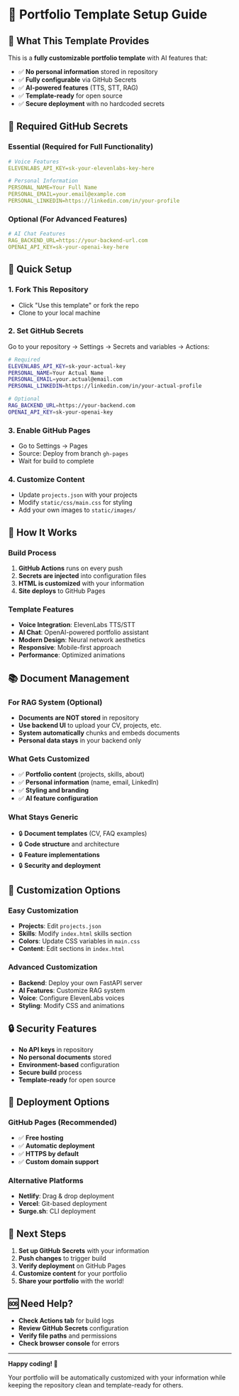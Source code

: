 # 🚀 Portfolio Template Setup Guide

## 🎯 What This Template Provides

This is a **fully customizable portfolio template** with AI features that:

- ✅ **No personal information** stored in repository
- ✅ **Fully configurable** via GitHub Secrets
- ✅ **AI-powered features** (TTS, STT, RAG)
- ✅ **Template-ready** for open source
- ✅ **Secure deployment** with no hardcoded secrets

## 🔑 Required GitHub Secrets

### **Essential (Required for Full Functionality)**
```yaml
# Voice Features
ELEVENLABS_API_KEY=sk-your-elevenlabs-key-here

# Personal Information
PERSONAL_NAME=Your Full Name
PERSONAL_EMAIL=your.email@example.com
PERSONAL_LINKEDIN=https://linkedin.com/in/your-profile
```

### **Optional (For Advanced Features)**
```yaml
# AI Chat Features
RAG_BACKEND_URL=https://your-backend-url.com
OPENAI_API_KEY=sk-your-openai-key-here
```

## 🚀 Quick Setup

### **1. Fork This Repository**
- Click "Use this template" or fork the repo
- Clone to your local machine

### **2. Set GitHub Secrets**
Go to your repository → Settings → Secrets and variables → Actions:

```bash
# Required
ELEVENLABS_API_KEY=sk-your-actual-key
PERSONAL_NAME=Your Actual Name
PERSONAL_EMAIL=your.actual@email.com
PERSONAL_LINKEDIN=https://linkedin.com/in/your-actual-profile

# Optional
RAG_BACKEND_URL=https://your-backend.com
OPENAI_API_KEY=sk-your-openai-key
```

### **3. Enable GitHub Pages**
- Go to Settings → Pages
- Source: Deploy from branch `gh-pages`
- Wait for build to complete

### **4. Customize Content**
- Update `projects.json` with your projects
- Modify `static/css/main.css` for styling
- Add your own images to `static/images/`

## 🔧 How It Works

### **Build Process**
1. **GitHub Actions** runs on every push
2. **Secrets are injected** into configuration files
3. **HTML is customized** with your information
4. **Site deploys** to GitHub Pages

### **Template Features**
- **Voice Integration**: ElevenLabs TTS/STT
- **AI Chat**: OpenAI-powered portfolio assistant
- **Modern Design**: Neural network aesthetics
- **Responsive**: Mobile-first approach
- **Performance**: Optimized animations

## 📚 Document Management

### **For RAG System (Optional)**
- **Documents are NOT stored** in repository
- **Use backend UI** to upload your CV, projects, etc.
- **System automatically** chunks and embeds documents
- **Personal data stays** in your backend only

### **What Gets Customized**
- ✅ **Portfolio content** (projects, skills, about)
- ✅ **Personal information** (name, email, LinkedIn)
- ✅ **Styling and branding**
- ✅ **AI feature configuration**

### **What Stays Generic**
- 🔒 **Document templates** (CV, FAQ examples)
- 🔒 **Code structure** and architecture
- 🔒 **Feature implementations**
- 🔒 **Security and deployment**

## 🎨 Customization Options

### **Easy Customization**
- **Projects**: Edit `projects.json`
- **Skills**: Modify `index.html` skills section
- **Colors**: Update CSS variables in `main.css`
- **Content**: Edit sections in `index.html`

### **Advanced Customization**
- **Backend**: Deploy your own FastAPI server
- **AI Features**: Customize RAG system
- **Voice**: Configure ElevenLabs voices
- **Styling**: Modify CSS and animations

## 🔒 Security Features

- **No API keys** in repository
- **No personal documents** stored
- **Environment-based** configuration
- **Secure build** process
- **Template-ready** for open source

## 🚀 Deployment Options

### **GitHub Pages (Recommended)**
- ✅ **Free hosting**
- ✅ **Automatic deployment**
- ✅ **HTTPS by default**
- ✅ **Custom domain support**

### **Alternative Platforms**
- **Netlify**: Drag & drop deployment
- **Vercel**: Git-based deployment
- **Surge.sh**: CLI deployment

## 📝 Next Steps

1. **Set up GitHub Secrets** with your information
2. **Push changes** to trigger build
3. **Verify deployment** on GitHub Pages
4. **Customize content** for your portfolio
5. **Share your portfolio** with the world!

## 🆘 Need Help?

- **Check Actions tab** for build logs
- **Review GitHub Secrets** configuration
- **Verify file paths** and permissions
- **Check browser console** for errors

---

**Happy coding! 🚀**

Your portfolio will be automatically customized with your information while keeping the repository clean and template-ready for others.
